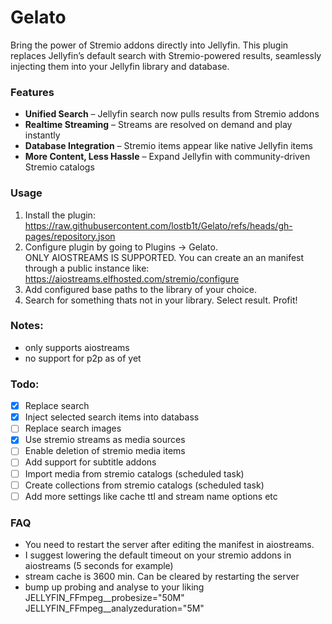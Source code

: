 # Gelato

Bring the power of Stremio addons directly into Jellyfin. This plugin replaces Jellyfin’s default search with Stremio-powered results, seamlessly injecting them into your Jellyfin library and database.

### Features
- **Unified Search** – Jellyfin search now pulls results from Stremio addons
- **Realtime Streaming** – Streams are resolved on demand and play instantly
- **Database Integration** – Stremio items appear like native Jellyfin items
- **More Content, Less Hassle** – Expand Jellyfin with community-driven Stremio catalogs

### Usage

1. Install the plugin: https://raw.githubusercontent.com/lostb1t/Gelato/refs/heads/gh-pages/repository.json
2. Configure plugin by going to Plugins -> Gelato.  
ONLY AIOSTREAMS IS SUPPORTED. You can create an an manifest through a public instance like: https://aiostreams.elfhosted.com/stremio/configure
3. Add configured base paths to the library of your choice.
4. Search for something thats not in your library. Select result.
Profit!

### Notes:

- only supports aiostreams
- no support for p2p as of yet

### Todo:

- [x] Replace search
- [x] Inject selected search items into databass
- [ ] Replace search images
- [x] Use stremio streams as media sources
- [ ] Enable deletion of stremio media items
- [ ] Add support for subtitle addons
- [ ] Import media from stremio catalogs (scheduled task)
- [ ] Create collections from stremio catalogs (scheduled task)
- [ ] Add more settings like cache ttl and stream name options etc

### FAQ

- You need to restart the server after editing the manifest in aiostreams.
- I suggest lowering the default timeout on your stremio addons in aiostreams (5 seconds for example)
- stream cache is 3600 min. Can be cleared by restarting the server
- bump up probing and analyse to your liking
  JELLYFIN_FFmpeg__probesize="50M" JELLYFIN_FFmpeg__analyzeduration="5M"